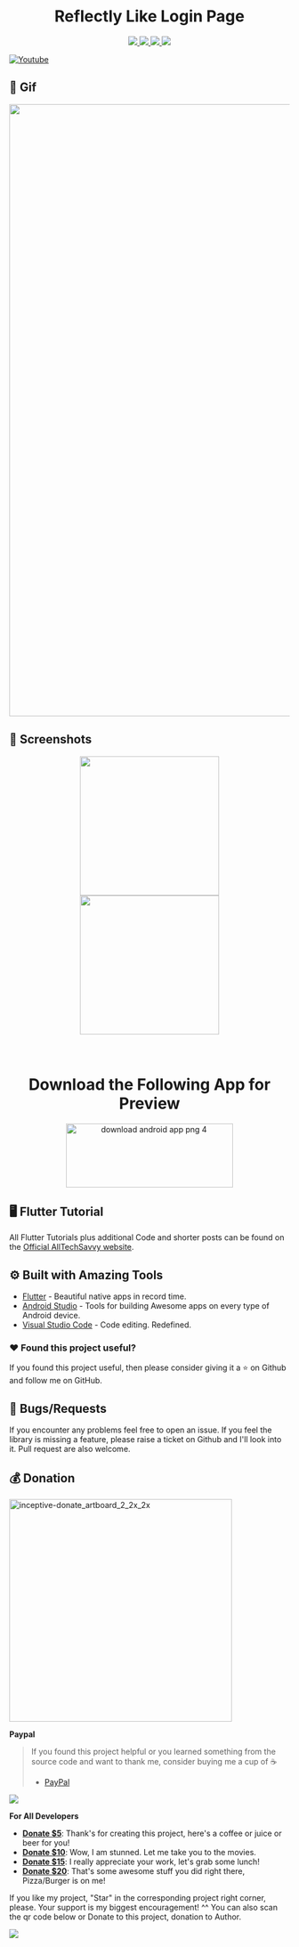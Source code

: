 <h1 align="center"> Reflectly Like Login Page</h1>

</h1>
<p align="center">
   <a href="https://github.com/sagarshende23">
    <img src="https://img.shields.io/badge/Github-Sagar Shende-black.svg?style=for-the-badge">
  </a>
  <a href="https://github.com/sagarshende23/reflectly-like-loginpage-flutter/stargazers">
    <img src="https://img.shields.io/github/stars/sagarshende23/reflectly-like-loginpage-flutter.svg?style=for-the-badge">
  </a>
  <a href="https://play.google.com/store/apps/details?id=com.alltechsavvy.calculator">
    <img src="https://img.shields.io/badge/Google-PlayStore-green.svg?style=for-the-badge">
  </a>
   <a href="https://www.youtube.com/channel/UCEW4YMELtVeLjcpAzevNabg">
    <img src="https://img.shields.io/badge/YouTube-AllTechSavvy-red.svg?style=for-the-badge">
  </a>
 
</p>

[![Youtube](https://raw.githubusercontent.com/sagarshende23/shared_preference_flutter/master/Subscribe.png)](https://www.youtube.com/channel/UCEW4YMELtVeLjcpAzevNabg?sub_confirmation=1)

## 📱 Gif #

<img src="https://raw.githubusercontent.com/sagarshende23/reflectly-like-loginpage-flutter/master/gif.gif" width="1100">


## 📱 Screenshots #

<p align="center">
  <img src="https://itsallwidgets.com/screenshots/app-966.png" width="250" hspace="4">
  <img src="https://itsallwidgets.com/screenshots/app-966-1.png" width="250" hspace="4">
  
</p>

<h1 align="center">
    <br>
  Download the Following App for Preview 
  <br>
</h1>
<p align="center">
<a href="https://api.codemagic.io/artifacts/5068fdde-7c68-4c62-88f6-d214f0929bb5/df92eb39-1a3f-417a-bf51-1ceb20de707b/app.apk" title="Image from PNG Image"><img src="https://i.imgur.com/srMcFcx.png" height="115"width="300" alt="download android app png 4"></a>
</p>



## 🖥 Flutter Tutorial
All Flutter Tutorials plus additional Code and shorter posts can be found on the [Official AllTechSavvy website](https://www.alltechsavvy.com/). 

## ⚙️ Built with Amazing Tools
* [Flutter](https://flutter.dev/) - Beautiful native apps in record time.
* [Android Studio](https://developer.android.com/studio/index.html/) - Tools for building Awesome apps on every type of Android device.
* [Visual Studio Code](https://code.visualstudio.com/) - Code editing. Redefined.


### :heart: Found this project useful?

If you found this project useful, then please consider giving it a :star: on Github and follow me on GitHub.


## 🐞 Bugs/Requests #
If you encounter any problems feel free to open an issue. If you feel the library is missing a feature, please raise a ticket on Github and I'll look into it. Pull request are also welcome.

## 💰 Donation

<img width="400" alt="inceptive-donate_artboard_2_2x_2x" src="https://user-images.githubusercontent.com/43273993/64881998-ca9a2f80-d679-11e9-98ec-e4f0d5470dbd.png">

**Paypal**

> If you found this project helpful or you learned something from the source code and want to thank me, consider buying me a cup of :coffee:
>
> - [PayPal](https://www.paypal.me/webaddicted/)

<p align="center">
   
[<img src="https://i.imgur.com/1Xiu9b4.png" />](https://www.paypal.me/alltechsavvy/)

</p>

**For All Developers**
* **[Donate $5](https://www.paypal.me/alltechsavvy/USD5)**: Thank's for creating this project, here's a coffee or juice or beer for you!
* **[Donate $10](https://www.paypal.me/alltechsavvy/USD10)**: Wow, I am stunned. Let me take you to the movies.
* **[Donate $15](https://www.paypal.me/alltechsavvy/USD15)**: I really appreciate your work, let's grab some lunch!
* **[Donate $20](https://www.paypal.me/alltechsavvy/USD20)**: That's some awesome stuff you did right there, Pizza/Burger is on me!


If you like my project, "Star" in the corresponding project right corner, please. Your support is my biggest encouragement! ^^ You can also scan the qr code below or Donate to this project, donation to Author.

<img src="https://github.com/sagarshende23/Simple_calculator_flutter/blob/master/Donation%20Page.jpg">


